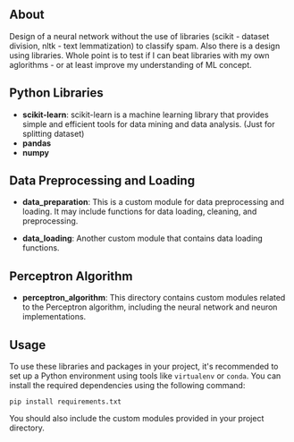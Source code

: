 ## About

Design of a neural network without the use of libraries (scikit - dataset division, nltk - text lemmatization) to classify spam.
Also there is a design using libraries. Whole point is to test if I can beat libraries with my own aglorithms - or at least improve my understanding of ML concept.

## Python Libraries

- **scikit-learn**: scikit-learn is a machine learning library that provides simple and efficient tools for data mining and data analysis. (Just for splitting dataset)
- **pandas**
- **numpy**

## Data Preprocessing and Loading

- **data_preparation**: This is a custom module for data preprocessing and loading. It may include functions for data loading, cleaning, and preprocessing.

- **data_loading**: Another custom module that contains data loading functions.

## Perceptron Algorithm

- **perceptron_algorithm**: This directory contains custom modules related to the Perceptron algorithm, including the neural network and neuron implementations.

## Usage

To use these libraries and packages in your project, it's recommended to set up a Python environment using tools like `virtualenv` or `conda`. You can install the required dependencies using the following command:

```
pip install requirements.txt
```

You should also include the custom modules provided in your project directory.
